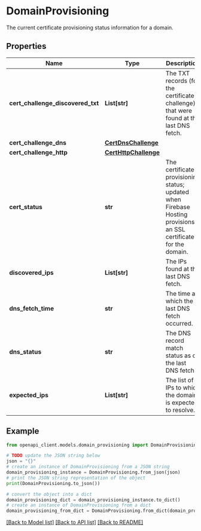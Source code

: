 # DomainProvisioning

The current certificate provisioning status information for a domain.

## Properties

Name | Type | Description | Notes
------------ | ------------- | ------------- | -------------
**cert_challenge_discovered_txt** | **List[str]** | The TXT records (for the certificate challenge) that were found at the last DNS fetch. | [optional] 
**cert_challenge_dns** | [**CertDnsChallenge**](CertDnsChallenge.md) |  | [optional] 
**cert_challenge_http** | [**CertHttpChallenge**](CertHttpChallenge.md) |  | [optional] 
**cert_status** | **str** | The certificate provisioning status; updated when Firebase Hosting provisions an SSL certificate for the domain. | [optional] 
**discovered_ips** | **List[str]** | The IPs found at the last DNS fetch. | [optional] 
**dns_fetch_time** | **str** | The time at which the last DNS fetch occurred. | [optional] 
**dns_status** | **str** | The DNS record match status as of the last DNS fetch. | [optional] 
**expected_ips** | **List[str]** | The list of IPs to which the domain is expected to resolve. | [optional] 

## Example

```python
from openapi_client.models.domain_provisioning import DomainProvisioning

# TODO update the JSON string below
json = "{}"
# create an instance of DomainProvisioning from a JSON string
domain_provisioning_instance = DomainProvisioning.from_json(json)
# print the JSON string representation of the object
print(DomainProvisioning.to_json())

# convert the object into a dict
domain_provisioning_dict = domain_provisioning_instance.to_dict()
# create an instance of DomainProvisioning from a dict
domain_provisioning_from_dict = DomainProvisioning.from_dict(domain_provisioning_dict)
```
[[Back to Model list]](../README.md#documentation-for-models) [[Back to API list]](../README.md#documentation-for-api-endpoints) [[Back to README]](../README.md)


